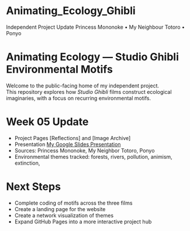 # Animating_Ecology_Ghibli
Independent Project Update Princess Mononoke • My Neighbour Totoro • Ponyo
# Animating Ecology — Studio Ghibli Environmental Motifs

Welcome to the public-facing home of my independent project.  
This repository explores how *Studio Ghibli* films construct ecological imaginaries, with a focus on recurring environmental motifs.

# Week 05 Update
- Project Pages [Reflections]  and [Image Archive]  
- Presentation [My Google Slides Presentation](https://docs.google.com/presentation/d/your_slide_id/edit?usp=sharing)
- Sources: Princess Mononoke, My Neighbor Totoro, Ponyo
- Environmental themes tracked: forests, rivers, pollution, animism, extinction, 

# Next Steps
- Complete coding of motifs across the three films 
- Create a landing page for the website 
- Create a network visualization of themes  
- Expand GitHub Pages into a more interactive project hub

